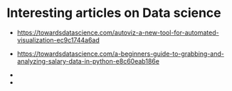 # Interesting articles on Data science

- https://towardsdatascience.com/autoviz-a-new-tool-for-automated-visualization-ec9c1744a6ad

- https://towardsdatascience.com/a-beginners-guide-to-grabbing-and-analyzing-salary-data-in-python-e8c60eab186e

- 

-
